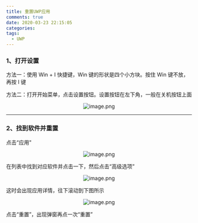 ```yaml
---
title: 重置UWP应用
comments: true
date: 2020-03-23 22:15:05
categories:
tags:
  - UWP
---
```


### 1、打开设置

方法一：使用 Win + I 快捷键，Win 键的形状是四个小方块。按住 Win 键不放，再按 I 键

方法二：打开开始菜单，点击设置按钮。设置按钮在左下角，一般在关机按钮上面

<center>

![image.png](./1.png)

</center>

---

### 2、找到软件并重置

点击“应用"

<center>

![image.png](./2.png)

</center>

在列表中找到对应软件并点击一下，然后点击“高级选项”

<center>

![image.png](./3.png)

</center>
这时会出现应用详情，往下滚动到下图所示

<center>

![image.png](./4.png)

</center>
点击“重置”，出现弹窗再点一次“重置”
